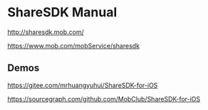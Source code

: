 # ShareSDK Manual

<http://sharesdk.mob.com/>

<https://www.mob.com/mobService/sharesdk>

## Demos

<https://gitee.com/mrhuangyuhui/ShareSDK-for-iOS>

<https://sourcegraph.com/github.com/MobClub/ShareSDK-for-iOS>
